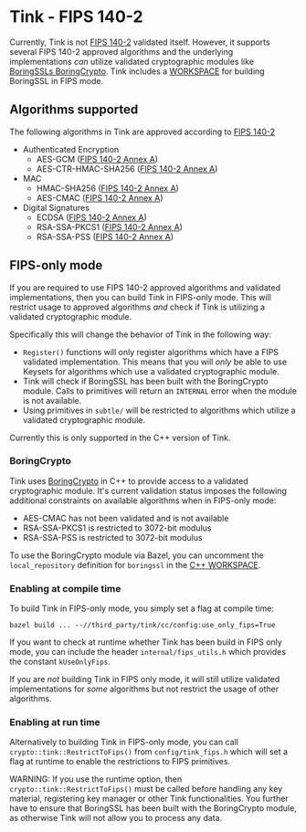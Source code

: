 # Tink - FIPS 140-2

Currently, Tink is not
[FIPS 140-2](https://csrc.nist.gov/publications/detail/fips/140/2/final)
validated itself. However, it supports several FIPS 140-2 approved algorithms and the
underlying implementations *can* utilize validated cryptographic modules like
[BoringSSLs BoringCrypto](https://csrc.nist.gov/Projects/Cryptographic-Module-Validation-Program/Certificate/3678).
Tink includes a
[WORKSPACE](https://github.com/google/tink/blob/master/cc/third_party/boringssl_fips)
for building BoringSSL in FIPS mode.

## Algorithms supported

The following algorithms in Tink are approved according to
[FIPS 140-2](https://csrc.nist.gov/publications/detail/fips/140/2/final)

*   Authenticated Encryption
    *   AES-GCM ([FIPS 140-2 Annex A][fips_140_2_annex_a])
    *   AES-CTR-HMAC-SHA256 ([FIPS 140-2 Annex A][fips_140_2_annex_a])
*   MAC
    *   HMAC-SHA256 ([FIPS 140-2 Annex A][fips_140_2_annex_a])
    *   AES-CMAC ([FIPS 140-2 Annex A][fips_140_2_annex_a])
*   Digital Signatures
    *   ECDSA ([FIPS 140-2 Annex A][fips_140_2_annex_a])
    *   RSA-SSA-PKCS1 ([FIPS 140-2 Annex A][fips_140_2_annex_a])
    *   RSA-SSA-PSS ([FIPS 140-2 Annex A][fips_140_2_annex_a])

[fips_140_2_annex_a]: https://csrc.nist.gov/CSRC/media/Publications/fips/140/2/final/documents/fips1402annexa.pdf

## FIPS-only mode

If you are required to use FIPS 140-2 approved algorithms and validated
implementations, then you can build Tink in FIPS-only mode. This will restrict
usage to approved algorithms *and* check if Tink is utilizing a validated
cryptographic module.

Specifically this will change the behavior of Tink in the following way:

*   `Register()` functions will only register algorithms which have a FIPS
    validated implementation. This means that you will *only* be able to use
    Keysets for algorithms which use a validated cryptographic module.
*   Tink will check if BoringSSL has been built with the BoringCrypto module.
    Calls to primitives will return an `INTERNAL` error when the module is not
    available.
*   Using primitives in `subtle/` will be restricted to algorithms which utilize
    a validated cryptographic module.

Currently this is only supported in the C++ version of Tink.

### BoringCrypto

Tink uses
[BoringCrypto](https://csrc.nist.gov/Projects/Cryptographic-Module-Validation-Program/Certificate/3678)
in C++ to provide access to a validated cryptographic module. It's current
validation status imposes the following additional constraints on available
algorithms when in FIPS-only mode:

*   AES-CMAC has not been validated and is not available
*   RSA-SSA-PKCS1 is restricted to 3072-bit modulus
*   RSA-SSA-PSS is restricted to 3072-bit modulus

To use the BoringCrypto module via Bazel, you can uncomment the `local_repository`
definition for `boringssl` in the [C++
WORKSPACE](https://github.com/google/tink/blob/master/cc/WORKSPACE).

### Enabling at compile time

To build Tink in FIPS-only mode, you simply set a flag at compile time:

```shell
bazel build ... --//third_party/tink/cc/config:use_only_fips=True
```

If you want to check at runtime whether Tink has been build in FIPS only mode,
you can include the header `internal/fips_utils.h` which provides the constant
`kUseOnlyFips`.

If you are *not* building Tink in FIPS only mode, it will still utilize
validated implementations for *some* algorithms but not restrict the usage of
other algorithms.

### Enabling at run time

Alternatively to building Tink in FIPS-only  mode, you can call
`crypto::tink::RestrictToFips()` from `config/tink_fips.h` which will set a flag
at runtime to enable the restrictions to FIPS primitives.

WARNING: If you use the runtime option, then `crypto::tink::RestrictToFips()`
must be called before handling any key material, registering key manager or
other Tink functionalities. You further have to ensure that BoringSSL has been
built with the BoringCrypto module, as otherwise Tink will not allow you to
process any data.

